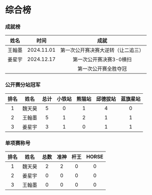 # 综合榜

### 成就榜

|  姓名  |    时间    |                成就                 |
| :----: | :--------: | :--------------------------------: |
| 王翰墨 | 2024.11.01 | 第一次公开赛决赛大逆转（让二追三）    |
| 姜星宇 | 2024.12.17 |      第一次公开赛决赛3-0横扫         |
|        |            |      第一次公开赛全胜夺冠           |

### 公开赛分站冠军

| 排名 | 姓名   | 总计 | 小铁站   | 熊猫站   | 邱德拔站  | 蓝旗星站 |
| :--: | :---: | :--: | :------: | :-----: | :------: | :-----: |
| 1    | 魏天昊 | 5    | 0       | 1       | 4        | 0        |
| 2    | 王翰墨 | 5    | 1       | 2       | 1        | 1        |
| 3    | 姜星宇 | 3    | 1       | 0       | 1        | 1        |

### 单项赛称号

| 排名 |  姓名  | 总数 | 准神 | 杆王 | HORSE |
| :--: | :---: | :--: | :--: | :--: | :--: |
|  1   | 魏天昊 |  2   |  2  |  0  |   0    |
|  2   | 姜星宇 |  0   |  0  |  0  |   0    |
|  3   | 王翰墨 |  0   |  0  |  0  |   0    |